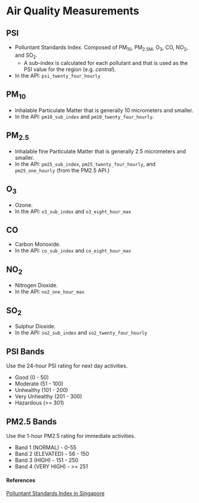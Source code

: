 #  Air Quality Measurements

## PSI
- Polluntant Standards Index. Composed of PM<sub>10</sub>, PM<sub>2.5M</sub>, O<sub>3</sub>, CO, NO<sub>2</sub>, and SO<sub>2</sub>.
  - A sub-index is calculated for each pollutant and that is used as the PSI value for the region (e.g. _central_).
- In the API: `psi_twenty_four_hourly`

## PM<sub>10</sub> 
- Inhalable Particulate Matter that is generally 10 micrometers and smaller.
- In the API: `pm10_sub_index` and `pm10_twenty_four_hourly`.

## PM<sub>2.5</sub>
- Inhalable fine Particulate Matter that is generally 2.5 micrometers and smaller.
- In the API: `pm25_sub_index`, `pm25_twenty_four_hourly`, and `pm25_one_hourly` (from the PM2.5 API.)

## O<sub>3</sub>
- Ozone. 
- In the API: `o3_sub_index` and `o3_eight_hour_max`

## CO
- Carbon Monoxide.
- In the API:  `co_sub_index` and  `co_eight_hour_max`

## NO<sub>2</sub>
- Nitrogen Dioxide.
- In the API: `no2_one_hour_max` 

## SO<sub>2</sub>
- Sulphur Dioxide.
- In the API: `so2_sub_index` and `so2_twenty_four_hourly`

## PSI Bands

Use the 24-hour PSI rating for next day activities.

- Good (0 - 50)
- Moderate (51 - 100)
- Unhealthy (101 - 200)
- Very Unhealthy (201 - 300)
- Hazardous (>= 301)

## PM2.5 Bands

Use the 1-hour PM2.5 rating for immediate activities.

- Band 1 (NORMAL) - 0-55
- Band 2 (ELEVATED) - 56 - 150
- Band 3 (HIGH) - 151 - 250
- Band 4 (VERY HIGH) - >= 251


#### References 

[Polluntant Standards Index in Singapore](https://en.wikipedia.org/wiki/Pollutant_Standards_Index)
